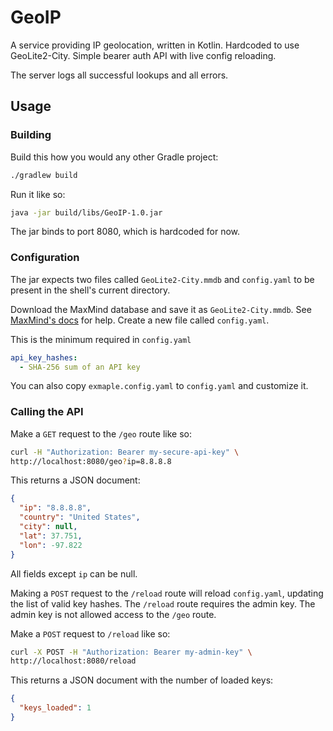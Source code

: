 # GeoIP

A service providing IP geolocation, written in Kotlin. Hardcoded to use GeoLite2-City. Simple bearer auth API with live config reloading.

The server logs all successful lookups and all errors.

## Usage

### Building

Build this how you would any other Gradle project:
```bash
./gradlew build
```
Run it like so:
```bash
java -jar build/libs/GeoIP-1.0.jar
```
The jar binds to port 8080, which is hardcoded for now.

### Configuration

The jar expects two files called `GeoLite2-City.mmdb` and `config.yaml` to be present in the shell's current directory.

Download the MaxMind database and save it as `GeoLite2-City.mmdb`. See [MaxMind's docs](https://dev.maxmind.com/geoip/updating-databases/) for help. Create a new file called `config.yaml`.

This is the minimum required in `config.yaml`
```yaml
api_key_hashes:
  - SHA-256 sum of an API key
```

You can also copy `exmaple.config.yaml` to `config.yaml` and customize it.

### Calling the API

Make a `GET` request to the `/geo` route like so:
```bash
curl -H "Authorization: Bearer my-secure-api-key" \
http://localhost:8080/geo?ip=8.8.8.8
```
This returns a JSON document:
```json
{
  "ip": "8.8.8.8",
  "country": "United States",
  "city": null,
  "lat": 37.751,
  "lon": -97.822
}
```
All fields except `ip` can be null.

Making a `POST` request to the `/reload` route will reload `config.yaml`, updating the list of valid key hashes. The `/reload` route requires the admin key. The admin key is not allowed access to the `/geo` route.

Make a `POST` request to `/reload` like so:
```bash
curl -X POST -H "Authorization: Bearer my-admin-key" \
http://localhost:8080/reload
```

This returns a JSON document with the number of loaded keys:
```json
{
  "keys_loaded": 1
}

```
